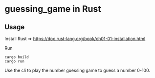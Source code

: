 # guessing_game in Rust

## Usage

Install Rust => https://doc.rust-lang.org/book/ch01-01-installation.html

Run 

``` 
cargo build
cargo run 
```

Use the cli to play the number guessing game to guess
a number 0-100.
